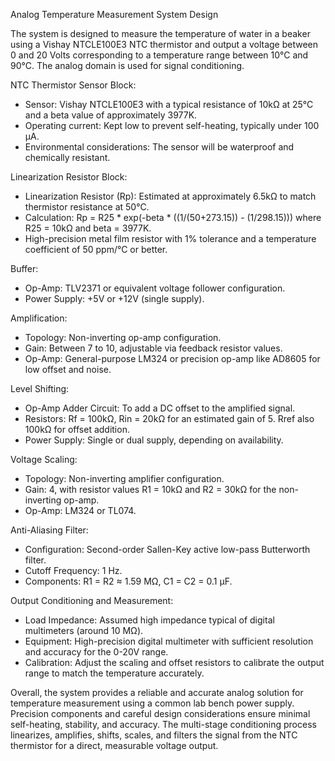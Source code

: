 Analog Temperature Measurement System Design

The system is designed to measure the temperature of water in a beaker using a Vishay NTCLE100E3 NTC thermistor and output a voltage between 0 and 20 Volts corresponding to a temperature range between 10°C and 90°C. The analog domain is used for signal conditioning.

NTC Thermistor Sensor Block:
- Sensor: Vishay NTCLE100E3 with a typical resistance of 10kΩ at 25°C and a beta value of approximately 3977K.
- Operating current: Kept low to prevent self-heating, typically under 100 µA.
- Environmental considerations: The sensor will be waterproof and chemically resistant.

Linearization Resistor Block:
- Linearization Resistor (Rp): Estimated at approximately 6.5kΩ to match thermistor resistance at 50°C.
- Calculation: Rp = R25 * exp(-beta * ((1/(50+273.15)) - (1/298.15))) where R25 = 10kΩ and beta = 3977K.
- High-precision metal film resistor with 1% tolerance and a temperature coefficient of 50 ppm/°C or better.

Buffer:
- Op-Amp: TLV2371 or equivalent voltage follower configuration.
- Power Supply: +5V or +12V (single supply).

Amplification:
- Topology: Non-inverting op-amp configuration.
- Gain: Between 7 to 10, adjustable via feedback resistor values.
- Op-Amp: General-purpose LM324 or precision op-amp like AD8605 for low offset and noise.

Level Shifting:
- Op-Amp Adder Circuit: To add a DC offset to the amplified signal.
- Resistors: Rf = 100kΩ, Rin = 20kΩ for an estimated gain of 5. Rref also 100kΩ for offset addition.
- Power Supply: Single or dual supply, depending on availability.

Voltage Scaling:
- Topology: Non-inverting amplifier configuration.
- Gain: 4, with resistor values R1 = 10kΩ and R2 = 30kΩ for the non-inverting op-amp.
- Op-Amp: LM324 or TL074.

Anti-Aliasing Filter:
- Configuration: Second-order Sallen-Key active low-pass Butterworth filter.
- Cutoff Frequency: 1 Hz.
- Components: R1 = R2 ≈ 1.59 MΩ, C1 = C2 = 0.1 μF.

Output Conditioning and Measurement:
- Load Impedance: Assumed high impedance typical of digital multimeters (around 10 MΩ).
- Equipment: High-precision digital multimeter with sufficient resolution and accuracy for the 0-20V range.
- Calibration: Adjust the scaling and offset resistors to calibrate the output range to match the temperature accurately.

Overall, the system provides a reliable and accurate analog solution for temperature measurement using a common lab bench power supply. Precision components and careful design considerations ensure minimal self-heating, stability, and accuracy. The multi-stage conditioning process linearizes, amplifies, shifts, scales, and filters the signal from the NTC thermistor for a direct, measurable voltage output.